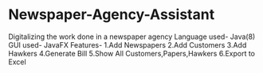 # Newspaper-Agency-Assistant
Digitalizing the work done in a newspaper agency
Language used- Java(8)
GUI used- JavaFX
Features-
1.Add Newspapers
2.Add Customers
3.Add Hawkers
4.Generate Bill
5.Show All Customers,Papers,Hawkers
6.Export to Excel
